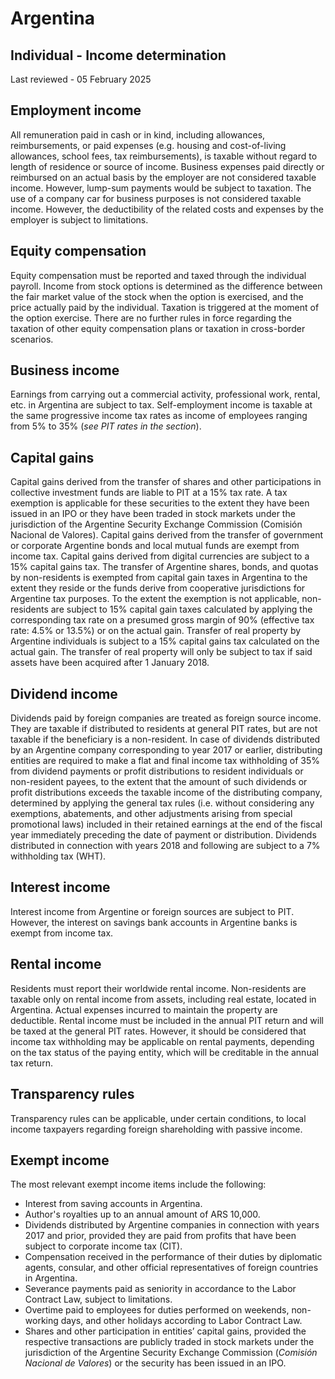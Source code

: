 # Argentina
## Individual - Income determination
Last reviewed - 05 February 2025
## Employment income
All remuneration paid in cash or in kind, including allowances, reimbursements, or paid expenses (e.g. housing and cost-of-living allowances, school fees, tax reimbursements), is taxable without regard to length of residence or source of income.
Business expenses paid directly or reimbursed on an actual basis by the employer are not considered taxable income. However, lump-sum payments would be subject to taxation. The use of a company car for business purposes is not considered taxable income. However, the deductibility of the related costs and expenses by the employer is subject to limitations.
## Equity compensation
Equity compensation must be reported and taxed through the individual payroll.
Income from stock options is determined as the difference between the fair market value of the stock when the option is exercised, and the price actually paid by the individual. Taxation is triggered at the moment of the option exercise.
There are no further rules in force regarding the taxation of other equity compensation plans or taxation in cross-border scenarios.
## Business income
Earnings from carrying out a commercial activity, professional work, rental, etc. in Argentina are subject to tax. Self-employment income is taxable at the same progressive income tax rates as income of employees ranging from 5% to 35% (_see PIT rates in the section_).
## Capital gains
Capital gains derived from the transfer of shares and other participations in collective investment funds are liable to PIT at a 15% tax rate. A tax exemption is applicable for these securities to the extent they have been issued in an IPO or they have been traded in stock markets under the jurisdiction of the Argentine Security Exchange Commission (Comisión Nacional de Valores).
Capital gains derived from the transfer of government or corporate Argentine bonds and local mutual funds are exempt from income tax. Capital gains derived from digital currencies are subject to a 15% capital gains tax.
The transfer of Argentine shares, bonds, and quotas by non-residents is exempted from capital gain taxes in Argentina to the extent they reside or the funds derive from cooperative jurisdictions for Argentine tax purposes. To the extent the exemption is not applicable, non-residents are subject to 15% capital gain taxes calculated by applying the corresponding tax rate on a presumed gross margin of 90% (effective tax rate: 4.5% or 13.5%) or on the actual gain.
Transfer of real property by Argentine individuals is subject to a 15% capital gains tax calculated on the actual gain. The transfer of real property will only be subject to tax if said assets have been acquired after 1 January 2018.
## Dividend income
Dividends paid by foreign companies are treated as foreign source income. They are taxable if distributed to residents at general PIT rates, but are not taxable if the beneficiary is a non-resident.
In case of dividends distributed by an Argentine company corresponding to year 2017 or earlier, distributing entities are required to make a flat and final income tax withholding of 35% from dividend payments or profit distributions to resident individuals or non-resident payees, to the extent that the amount of such dividends or profit distributions exceeds the taxable income of the distributing company, determined by applying the general tax rules (i.e. without considering any exemptions, abatements, and other adjustments arising from special promotional laws) included in their retained earnings at the end of the fiscal year immediately preceding the date of payment or distribution.
Dividends distributed in connection with years 2018 and following are subject to a 7% withholding tax (WHT).
## Interest income
Interest income from Argentine or foreign sources are subject to PIT. However, the interest on savings bank accounts in Argentine banks is exempt from income tax.
## Rental income
Residents must report their worldwide rental income. Non-residents are taxable only on rental income from assets, including real estate, located in Argentina. Actual expenses incurred to maintain the property are deductible.
Rental income must be included in the annual PIT return and will be taxed at the general PIT rates. However, it should be considered that income tax withholding may be applicable on rental payments, depending on the tax status of the paying entity, which will be creditable in the annual tax return.
## Transparency rules
Transparency rules can be applicable, under certain conditions, to local income taxpayers regarding foreign shareholding with passive income. 
## Exempt income
The most relevant exempt income items include the following:
  * Interest from saving accounts in Argentina.
  * Author's royalties up to an annual amount of ARS 10,000.
  * Dividends distributed by Argentine companies in connection with years 2017 and prior, provided they are paid from profits that have been subject to corporate income tax (CIT).
  * Compensation received in the performance of their duties by diplomatic agents, consular, and other official representatives of foreign countries in Argentina.
  * Severance payments paid as seniority in accordance to the Labor Contract Law, subject to limitations.
  * Overtime paid to employees for duties performed on weekends, non-working days, and other holidays according to Labor Contract Law.
  * Shares and other participation in entities’ capital gains, provided the respective transactions are publicly traded in stock markets under the jurisdiction of the Argentine Security Exchange Commission (_Comisión Nacional de Valores_) or the security has been issued in an IPO.


